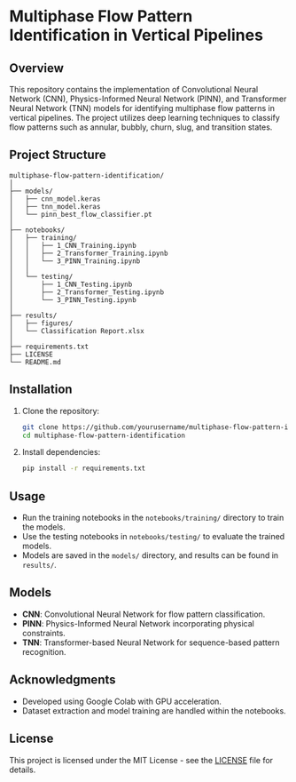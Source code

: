 # Multiphase Flow Pattern Identification in Vertical Pipelines

## Overview
This repository contains the implementation of Convolutional Neural Network (CNN), Physics-Informed Neural Network (PINN), and Transformer Neural Network (TNN) models for identifying multiphase flow patterns in vertical pipelines. The project utilizes deep learning techniques to classify flow patterns such as annular, bubbly, churn, slug, and transition states.

## Project Structure
```
multiphase-flow-pattern-identification/
│
├── models/                  
│   ├── cnn_model.keras
│   ├── tnn_model.keras
│   └── pinn_best_flow_classifier.pt
│
├── notebooks/
│   ├── training/
│   │   ├── 1_CNN_Training.ipynb
│   │   ├── 2_Transformer_Training.ipynb
│   │   └── 3_PINN_Training.ipynb
│   │
│   └── testing/
│       ├── 1_CNN_Testing.ipynb
│       ├── 2_Transformer_Testing.ipynb
│       └── 3_PINN_Testing.ipynb
│
├── results/                   
│   ├── figures/
│   └── Classification Report.xlsx
│
├── requirements.txt           
├── LICENSE                    
└── README.md                  
```

## Installation
1. Clone the repository:
   ```bash
   git clone https://github.com/yourusername/multiphase-flow-pattern-identification.git
   cd multiphase-flow-pattern-identification
   ```
2. Install dependencies:
   ```bash
   pip install -r requirements.txt
   ```

## Usage
- Run the training notebooks in the `notebooks/training/` directory to train the models.
- Use the testing notebooks in `notebooks/testing/` to evaluate the trained models.
- Models are saved in the `models/` directory, and results can be found in `results/`.

## Models
- **CNN**: Convolutional Neural Network for flow pattern classification.
- **PINN**: Physics-Informed Neural Network incorporating physical constraints.
- **TNN**: Transformer-based Neural Network for sequence-based pattern recognition.

## Acknowledgments
- Developed using Google Colab with GPU acceleration.
- Dataset extraction and model training are handled within the notebooks.

## License
This project is licensed under the MIT License - see the [LICENSE](LICENSE) file for details.
